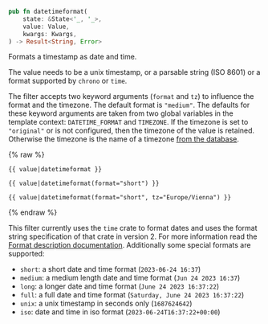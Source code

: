 ```rust
pub fn datetimeformat(
    state: &State<'_, '_>,
    value: Value,
    kwargs: Kwargs,
) -> Result<String, Error>
```

Formats a timestamp as date and time.

The value needs to be a unix timestamp, or a parsable string (ISO 8601) or a
format supported by `chrono` or `time`.

The filter accepts two keyword arguments (`format` and `tz`) to influence the format
and the timezone.  The default format is `"medium"`.  The defaults for these keyword
arguments are taken from two global variables in the template context: `DATETIME_FORMAT`
and `TIMEZONE`.  If the timezone is set to `"original"` or is not configured, then
the timezone of the value is retained.  Otherwise the timezone is the name of a
timezone [from the database](https://en.wikipedia.org/wiki/List_of_tz_database_time_zones).

{% raw %}
```jinja
{{ value|datetimeformat }}
```

```jinja
{{ value|datetimeformat(format="short") }}
```

```jinja
{{ value|datetimeformat(format="short", tz="Europe/Vienna") }}
```
{% endraw %}

This filter currently uses the `time` crate to format dates and uses the format
string specification of that crate in version 2.  For more information read the
[Format description documentation](https://time-rs.github.io/book/api/format-description.html).
Additionally some special formats are supported:

* `short`: a short date and time format (`2023-06-24 16:37`)
* `medium`: a medium length date and time format (`Jun 24 2023 16:37`)
* `long`: a longer date and time format (`June 24 2023 16:37:22`)
* `full`: a full date and time format (`Saturday, June 24 2023 16:37:22`)
* `unix`: a unix timestamp in seconds only (`1687624642`)
* `iso`: date and time in iso format (`2023-06-24T16:37:22+00:00`)
